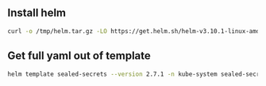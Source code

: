 ## Install helm
```bash
curl -o /tmp/helm.tar.gz -LO https://get.helm.sh/helm-v3.10.1-linux-amd64.tar.gz tar -C /tmp/ -zxvf /tmp/helm.tar.gz mv /tmp/linux-amd64/helm /usr/local/bin/helm chmod +x /usr/local/bin/helm
```

## Get full yaml out of template
```bash
helm template sealed-secrets --version 2.7.1 -n kube-system sealed-secrets/sealed-secrets \ > ./kubernetes/secrets/sealed-secrets/controller-helm-v0.19.2.yaml
```

